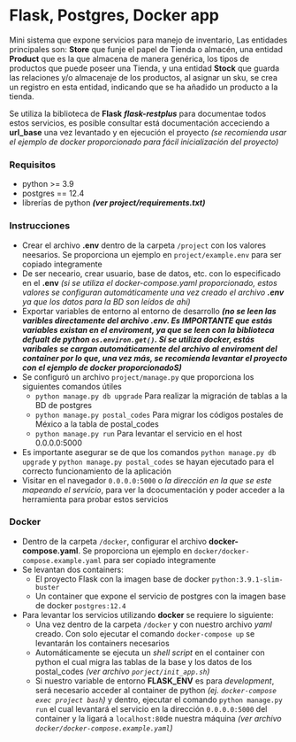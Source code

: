 # Flask, Postgres, Docker app
Mini sistema que expone servicios para manejo de inventario, Las entidades principales son: **Store** que funje el papel de Tienda o almacén, una entidad **Product** que es la que almacena de manera genérica, los tipos de productos que puede poseer una Tienda, y una entidad **Stock** que guarda las relaciones y/o almacenaje de los productos, al asignar un sku, se crea un registro en esta entidad, indicando que se ha añadido un producto a la tienda.

Se utiliza la biblioteca de **Flask** _**flask-restplus**_ para documentae todos estos servicios, es posible consultar está documentación acceciendo a **url_base** una vez levantado y en ejecución el proyecto _(se recomienda usar el ejemplo de docker proporcionado para fácil inicialización del proyecto)_


### Requisitos
- python >= 3.9
- postgres == 12.4
- librerías de python _**(ver project/requirements.txt)**_


### Instrucciones
- Crear el archivo **.env** dentro de la carpeta `/project` con los valores neesarios. Se proporciona un ejemplo en `project/example.env` para ser copiado integramente
- De ser neceario, crear usuario, base de datos, etc. con lo especificado en el **.env** _(si se utiliza el docker-compose.yaml proporcionado, estos valores se configuran automáticamente una vez creado el archivo **.env** ya que los datos para la BD son leídos de ahí)_
- Exportar variables de entorno al entorno de desarrollo _**(no se leen las varibles directamente del archivo .env. Es IMPORTANTE que estás variables existan en el enviroment, ya que se leen con la biblioteca defualt de python `os.environ.get()`. Sí se utiliza docker, estás varibales se cargan automáticamente del archivo al enviroment del container por lo que, una vez más, se recomienda levantar el proyecto con el ejemplo de docker proporcionadoS)**_
- Se configuró un archivo `project/manage.py` que proporciona los siguientes comandos útiles
    - `python manage.py db upgrade` Para realizar la migración de tablas a la BD de postgres
    - `python manage.py postal_codes` Para migrar los códigos postales de México a la tabla de postal_codes
    - `python manage.py run` Para levantar el servicio en el host 0.0.0.0:5000
- Es importante asegurar se de que los comandos `python manage.py db upgrade` y `python manage.py postal_codes` se hayan ejecutado para el correcto funcionamiento de la aplicación
- Visitar en el navegador `0.0.0.0:5000` o _la dirección en la que se este mapeando el servicio_, para ver la dcocumentación y poder acceder a la herramienta para probar estos servicios


### Docker
- Dentro de la carpeta `/docker`, configurar el archivo **docker-compose.yaml**. Se proporciona un ejemplo en `docker/docker-compose.example.yaml` para ser copiado integramente
- Se levantan dos containers:
    - El proyecto Flask con la imagen base de docker `python:3.9.1-slim-buster`
    - Un container que expone el servicio de postgres con la imagen base de docker `postgres:12.4`
- Para levantar los servicios utilizando **docker** se requiere lo siguiente:
    - Una vez dentro de la carpeta `/docker` y con nuestro archivo _yaml_ creado. Con solo ejecutar el comando `docker-compose up` se levantarán los containers necesarios
    - Automáticamente se ejecuta un _shell script_ en el container con python el cual migra las tablas de la base y los datos de los postal_codes _(ver archivo `porject/init_app.sh`)_
    - Si nuestro variable de entorno **FLASK_ENV** es para _development_, será necesario acceder al container de python _(ej. `docker-compose exec project bash`)_ y dentro, ejecutar el comando `python manage.py run` el cual levantará el servicio en la dirección `0.0.0.0:5000` del container y la ligará a `localhost:80`de nuestra máquina _(ver archivo `docker/docker-compose.example.yaml`)_ 
